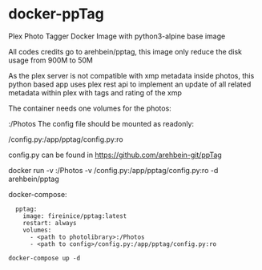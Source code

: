 # docker-ppTag

Plex Photo Tagger Docker Image with python3-alpine base image

All codes credits go to arehbein/pptag, this image only reduce the disk usage from 900M to 50M

As the plex server is not compatible with xmp metadata inside photos, this python based app uses plex rest api to implement an update of all related metadata within plex with tags and rating of the xmp

The container needs one volumes for the photos:

<path to photolibrary>:/Photos
The config file should be mounted as readonly:

<path to config>/config.py:/app/pptag/config.py:ro

config.py can be found in https://github.com/arehbein-git/ppTag

docker run -v <path to photolibrary>:/Photos -v <path to config>/config.py:/app/pptag/config.py:ro -d arehbein/pptag

docker-compose:
```
  pptag:
    image: fireinice/pptag:latest
    restart: always
    volumes:
      - <path to photolibrary>:/Photos
      - <path to config>/config.py:/app/pptag/config.py:ro
```

```
docker-compose up -d
```
